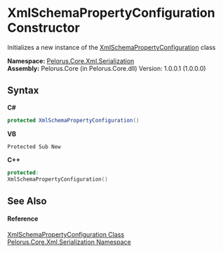 # XmlSchemaPropertyConfiguration Constructor 
 

Initializes a new instance of the <a href="B7154FE4">XmlSchemaPropertyConfiguration</a> class

**Namespace:**&nbsp;<a href="9052B9D6">Pelorus.Core.Xml.Serialization</a><br />**Assembly:**&nbsp;Pelorus.Core (in Pelorus.Core.dll) Version: 1.0.0.1 (1.0.0.0)

## Syntax

**C#**<br />
``` C#
protected XmlSchemaPropertyConfiguration()
```

**VB**<br />
``` VB
Protected Sub New
```

**C++**<br />
``` C++
protected:
XmlSchemaPropertyConfiguration()
```


## See Also


#### Reference
<a href="B7154FE4">XmlSchemaPropertyConfiguration Class</a><br /><a href="9052B9D6">Pelorus.Core.Xml.Serialization Namespace</a><br />